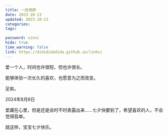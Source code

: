 ```yaml
---
title: 一些琐碎
date: 2023-10-13
updated: 2023-10-13
categories: 
tags:

password: xinxi
hide: true
time_warning: false
link: https://didididadida.github.io/links/
---
```


爱一个人，时间也许很短，但也许很长。

能够体验一次长久的喜欢，也愿意为之而改变。

足矣。

2024年8月8日

爱藏在心里，但是还是会时不时表露出来……七夕快要到了，希望喜欢的人，不会觉得孤单。

就这样，宝宝七夕快乐。
